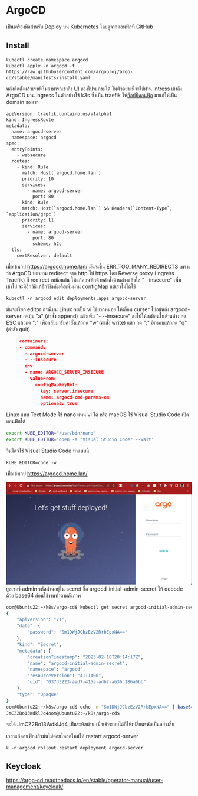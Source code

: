 # ArgoCD
เป็นเครื่องมือสำหรับ Deploy บน Kubernetes โดยดูจากคอนฟิกที่ GitHub 


## Install
```
kubectl create namespace argocd
kubectl apply -n argocd -f https://raw.githubusercontent.com/argoproj/argo-cd/stable/manifests/install.yaml
```
หลังติดตั้งแล้วเรายังไม่สามารถเข้าถึง UI ของโปรแกรมได้ ในตัวอย่างนี้จะใช้ผ่าน Intress
เข้าถึง ArgoCD ผ่าน ingress ในตัวอย่างใช้ k3s ซึ่งเป็น traefik ให้[ก็อปปี้คอนฟิก](https://argo-cd.readthedocs.io/en/stable/operator-manual/ingress/#traefik-v22)
มาแก้ให้เป็น domain ของเรา 

```
apiVersion: traefik.containo.us/v1alpha1
kind: IngressRoute
metadata:
  name: argocd-server
  namespace: argocd
spec:
  entryPoints:
    - websecure
  routes:
    - kind: Rule
      match: Host(`argocd.home.lan`)
      priority: 10
      services:
        - name: argocd-server
          port: 80
    - kind: Rule
      match: Host(`argocd.home.lan`) && Headers(`Content-Type`, `application/grpc`)
      priority: 11
      services:
        - name: argocd-server
          port: 80
          scheme: h2c
  tls:
    certResolver: default
```

เมื่อเข้าเวป https://argocd.home.lan/ มันจะขึ้น ERR_TOO_MANY_REDIRECTS เพราะว่า
ArgoCD พยายาม redirect จาก http ไป https โดย Reverse proxy (Ingress Traefik) ก็ redirect เหมือนกัน
ให้แก้คอนฟิกด้วยคำสั่งด้านล่างแล้วใส่ "--insecure" เพิ่มเข้าไป จะมีอีกวิธีแก้อีกวิธีหนึ่งคือเพิ่มผ่าน configMap แต่เราไม่ได้ใช้
```
kubectl -n argocd edit deployments.apps argocd-server
```
มันจะเรียก editor กรณีบน Linux จะเป็น vi ใช้ยากหน่อย ให้เลื่อน curser ไปอยู่หลัง argocd-server กดปุ่ม "a" (คำสั่ง append)
แล้วเพิ่ม "- --insecure" ลงไปให้เหมือนในด้านล่าง กด ESC แล้วกด ":" เพื่อกลับมารับคำสั่งแล้วกด "w"(คำสั่ง write) แล้ว กด ":" อีกรอบแล้วกด "q"(คำสั่ง quit) 

 ``` json
      containers:
      - command:
        - argocd-server
        - --insecure
        env: 
        - name: ARGOCD_SERVER_INSECURE
          valueFrom:
            configMapKeyRef:
              key: server.insecure
              name: argocd-cmd-params-cm
              optional: true
 ```
Linux แบบ Text Mode ใช้ nano แทน vi ได้ หรือ macOS ใช้ Visual Studio Code เปิดคอนฟิกได้
```bash
export KUBE_EDITOR="/usr/bin/nano"
export KUBE_EDITOR='open -a "Visual Studio Code" --wait'
```
วินโดว์ใช้ Visual Studio Code ทำแบบนี้
```
KUBE_EDITOR=code -w
```


เมื่อเข้าเวป https://argocd.home.lan/

![Login](./img/login.png)
ยูสเซอร์ admin รหัสผ่านอยู่ใน secret ชื่อ argocd-initial-admin-secret ให้ decode ด้วย base64 ก่อนใช้งานทำตามดังภาพ

``` bash
oom@Ubuntu22:~/k8s/argo-cd$ kubectl get secret argocd-initial-admin-secret -n argocd -o json
{
    "apiVersion": "v1",
    "data": {
        "password": "Sm1DWjJCbzEzV2RrbEpxNA=="
    },
    "kind": "Secret",
    "metadata": {
        "creationTimestamp": "2023-02-10T20:14:17Z",
        "name": "argocd-initial-admin-secret",
        "namespace": "argocd",
        "resourceVersion": "4111400",
        "uid": "037d3223-aad7-415a-adb2-a636c186a0bb"
    },
    "type": "Opaque"
}
oom@Ubuntu22:~/k8s/argo-cd$ echo -n "Sm1DWjJCbzEzV2RrbEpxNA==" | base64 -d
JmCZ2Bo13WdklJq4oom@Ubuntu22:~/k8s/argo-cd$ 
```
จะได้ JmCZ2Bo13WdklJq4 เป็นระหัสผ่าน เมื่อเข้าระบบได้ก็ให้เปลี่ยนรหัสเป็นอย่างอื่น

เวลาแก้คอนฟิกแล้วมันไม่ค่อยโหลดใหม่ให้ restart argocd-server
```
k -n argocd rollout restart deployment argocd-server
```


## Keycloak

https://argo-cd.readthedocs.io/en/stable/operator-manual/user-management/keycloak/

